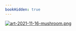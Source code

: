 ```yaml
---
bookHidden: true
---
```

[![art-2021-11-16-mushroom.png](https://i.postimg.cc/Gdb2tHnM/art-2021-11-16-mushroom.png)](/docs/art/gallery/)
